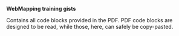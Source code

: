 **WebMapping training gists**

Contains all code blocks provided in the PDF.
PDF code blocks are designed to be read, while those, here, can safely be copy-pasted.
